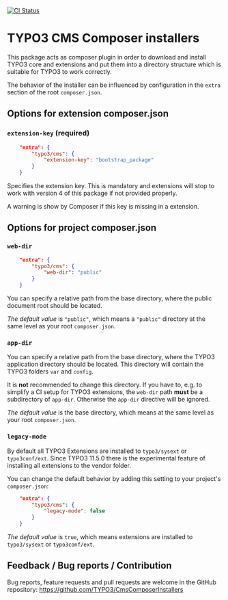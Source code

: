 [![CI Status](https://github.com/TYPO3/CmsComposerInstallers/workflows/CI/badge.svg?branch=master)](https://github.com/TYPO3/CmsComposerInstallers/actions?query=workflow%3ACI)

# TYPO3 CMS Composer installers

This package acts as composer plugin in order to download and install TYPO3
core and extensions and put them into a directory structure which is suitable
for TYPO3 to work correctly.

The behavior of the installer can be influenced by configuration in the `extra`
section of the root `composer.json`.

## Options for extension composer.json

### `extension-key` (required)

```json
    "extra": {
        "typo3/cms": {
            "extension-key": "bootstrap_package"
        }
    }
```

Specifies the extension key. This is mandatory and extensions will stop to work
with version 4 of this package if not provided properly.

A warning is show by Composer if this key is missing in a extension.

## Options for project composer.json

### `web-dir`

```json
    "extra": {
        "typo3/cms": {
            "web-dir": "public"
        }
    }
```

You can specify a relative path from the base directory, where the public
document root should be located.

*The default value* is `"public"`, which means a `"public"` directory at the
same level as your root `composer.json`.

### `app-dir`

You can specify a relative path from the base directory, where the TYPO3
application directory should be located. This directory will contain the TYPO3
folders `var` and `config`.

It is **not** recommended to change this directory. If you have to, e.g. to
simplify a CI setup for TYPO3 extensions, the `web-dir` path **must** be a
subdirectory of `app-dir`. Otherwise the `app-dir` directive will be ignored.

*The default value* is the base directory, which means at the same level as
your root `composer.json`.

### `legacy-mode`

By default all TYPO3 Extensions are installed to `typo3/sysext` or
`typo3conf/ext`. Since TYPO3 11.5.0 there is the experimental feature of
installing all extensions to the vendor folder.

You can change the default behavior by adding this setting to your project's
`composer.json`:

```json
    "extra": {
        "typo3/cms": {
            "legacy-mode": false
        }
    }
```

*The default value* is `true`, which means extensions are installed to
`typo3/sysext` or `typo3conf/ext`.

## Feedback / Bug reports / Contribution

Bug reports, feature requests and pull requests are welcome in the GitHub
repository: <https://github.com/TYPO3/CmsComposerInstallers>
